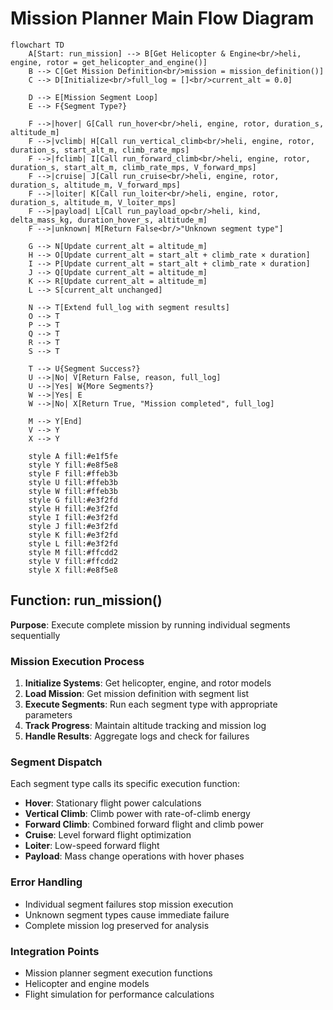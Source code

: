 # Mission Planner Main Flow Diagram

```mermaid
flowchart TD
    A[Start: run_mission] --> B[Get Helicopter & Engine<br/>heli, engine, rotor = get_helicopter_and_engine()]
    B --> C[Get Mission Definition<br/>mission = mission_definition()]
    C --> D[Initialize<br/>full_log = []<br/>current_alt = 0.0]
    
    D --> E[Mission Segment Loop]
    E --> F{Segment Type?}
    
    F -->|hover| G[Call run_hover<br/>heli, engine, rotor, duration_s, altitude_m]
    F -->|vclimb| H[Call run_vertical_climb<br/>heli, engine, rotor, duration_s, start_alt_m, climb_rate_mps]
    F -->|fclimb| I[Call run_forward_climb<br/>heli, engine, rotor, duration_s, start_alt_m, climb_rate_mps, V_forward_mps]
    F -->|cruise| J[Call run_cruise<br/>heli, engine, rotor, duration_s, altitude_m, V_forward_mps]
    F -->|loiter| K[Call run_loiter<br/>heli, engine, rotor, duration_s, altitude_m, V_loiter_mps]
    F -->|payload| L[Call run_payload_op<br/>heli, kind, delta_mass_kg, duration_hover_s, altitude_m]
    F -->|unknown| M[Return False<br/>"Unknown segment type"]
    
    G --> N[Update current_alt = altitude_m]
    H --> O[Update current_alt = start_alt + climb_rate × duration]
    I --> P[Update current_alt = start_alt + climb_rate × duration]
    J --> Q[Update current_alt = altitude_m]
    K --> R[Update current_alt = altitude_m]
    L --> S[current_alt unchanged]
    
    N --> T[Extend full_log with segment results]
    O --> T
    P --> T
    Q --> T
    R --> T
    S --> T
    
    T --> U{Segment Success?}
    U -->|No| V[Return False, reason, full_log]
    U -->|Yes| W{More Segments?}
    W -->|Yes| E
    W -->|No| X[Return True, "Mission completed", full_log]
    
    M --> Y[End]
    V --> Y
    X --> Y

    style A fill:#e1f5fe
    style Y fill:#e8f5e8
    style F fill:#ffeb3b
    style U fill:#ffeb3b
    style W fill:#ffeb3b
    style G fill:#e3f2fd
    style H fill:#e3f2fd
    style I fill:#e3f2fd
    style J fill:#e3f2fd
    style K fill:#e3f2fd
    style L fill:#e3f2fd
    style M fill:#ffcdd2
    style V fill:#ffcdd2
    style X fill:#e8f5e8
```

## Function: run_mission()
**Purpose**: Execute complete mission by running individual segments sequentially

### Mission Execution Process
1. **Initialize Systems**: Get helicopter, engine, and rotor models
2. **Load Mission**: Get mission definition with segment list
3. **Execute Segments**: Run each segment type with appropriate parameters
4. **Track Progress**: Maintain altitude tracking and mission log
5. **Handle Results**: Aggregate logs and check for failures

### Segment Dispatch
Each segment type calls its specific execution function:
- **Hover**: Stationary flight power calculations
- **Vertical Climb**: Climb power with rate-of-climb energy
- **Forward Climb**: Combined forward flight and climb power
- **Cruise**: Level forward flight optimization
- **Loiter**: Low-speed forward flight
- **Payload**: Mass change operations with hover phases

### Error Handling
- Individual segment failures stop mission execution
- Unknown segment types cause immediate failure
- Complete mission log preserved for analysis

### Integration Points
- Mission planner segment execution functions
- Helicopter and engine models
- Flight simulation for performance calculations